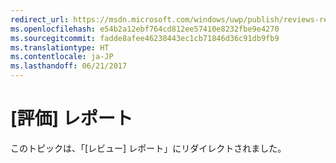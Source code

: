 ```yaml
---
redirect_url: https://msdn.microsoft.com/windows/uwp/publish/reviews-report
ms.openlocfilehash: e54b2a12ebf764cd812ee57410e8232fbe9e4270
ms.sourcegitcommit: fadde8afee46238443ec1cb71846d36c91db9fb9
ms.translationtype: HT
ms.contentlocale: ja-JP
ms.lasthandoff: 06/21/2017
---
```

# <a name="ratings-report"></a>[評価] レポート

このトピックは、「[レビュー] レポート」にリダイレクトされました。

 

 
